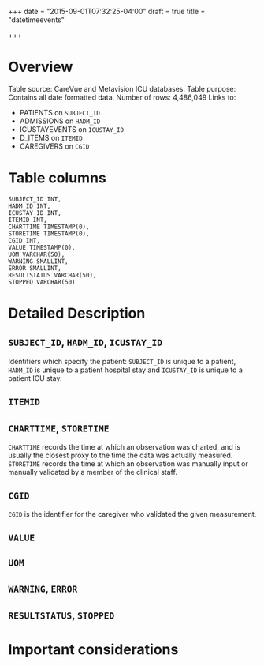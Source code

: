 +++
date = "2015-09-01T07:32:25-04:00"
draft = true
title = "datetimeevents"

+++

# Overview

Table source: CareVue and Metavision ICU databases.
Table purpose: Contains all date formatted data.
Number of rows: 4,486,049
Links to: 
* PATIENTS on `SUBJECT_ID`
* ADMISSIONS on `HADM_ID`
* ICUSTAYEVENTS on `ICUSTAY_ID`
* D_ITEMS on `ITEMID`
* CAREGIVERS on `CGID`

# Table columns

	SUBJECT_ID INT, 
	HADM_ID INT, 
	ICUSTAY_ID INT, 
	ITEMID INT, 
	CHARTTIME TIMESTAMP(0), 
	STORETIME TIMESTAMP(0), 
	CGID INT, 
	VALUE TIMESTAMP(0), 
	UOM VARCHAR(50), 
	WARNING SMALLINT, 
	ERROR SMALLINT, 
	RESULTSTATUS VARCHAR(50), 
	STOPPED VARCHAR(50)
	
# Detailed Description

## `SUBJECT_ID`, `HADM_ID`, `ICUSTAY_ID`

Identifiers which specify the patient: `SUBJECT_ID` is unique to a patient, `HADM_ID` is unique to a patient hospital stay and `ICUSTAY_ID` is unique to a patient ICU stay.

## `ITEMID`

## `CHARTTIME`, `STORETIME`

`CHARTTIME` records the time at which an observation was charted, and is usually the closest proxy to the time the data was actually measured. `STORETIME` records the time at which an observation was manually input or manually validated by a member of the clinical staff.

## `CGID`

`CGID` is the identifier for the caregiver who validated the given measurement.

## `VALUE`

## `UOM`

## `WARNING`, `ERROR`

## `RESULTSTATUS`, `STOPPED`


# Important considerations